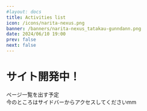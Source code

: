 ```yaml
---
#layout: docs
title: Activities list
icon: /icons/narita-nexus.png
banner: /banners/narita-nexus_tatakau-gunndann.png
date: 2024/06/10 19:00
prev: false
next: false
---
```


# サイト開発中！

ページ一覧を出す予定  
今のところはサイドバーからアクセスしてくださいmm